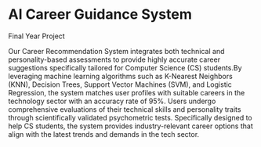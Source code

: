 # AI Career Guidance System

Final Year Project

Our Career Recommendation System integrates both technical and personality-based assessments to provide highly accurate career suggestions specifically tailored for Computer Science (CS) students.By leveraging machine learning algorithms such as K-Nearest Neighbors (KNN), Decision Trees, Support Vector Machines (SVM), and Logistic Regression, the system matches user profiles with suitable careers in the technology sector with an accuracy rate of 95%. Users undergo comprehensive evaluations of their technical skills and personality traits through scientifically validated psychometric tests. 
Specifically designed to help CS students, the system provides industry-relevant career options that align with the latest trends and demands in the tech sector.

